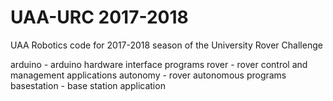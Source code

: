 # UAA-URC 2017-2018

UAA Robotics code for 2017-2018 season of the University Rover Challenge

arduino - arduino hardware interface programs
rover - rover control and management applications
autonomy - rover autonomous programs
basestation - base station application
